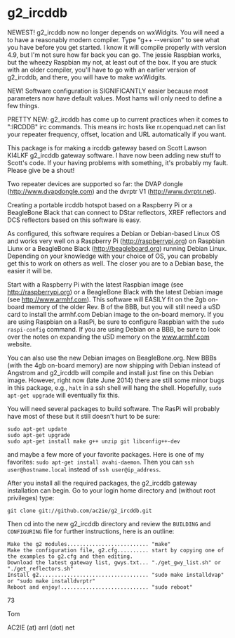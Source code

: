 g2_ircddb
=========

NEWEST! g2_ircddb now no longer depends on wxWidgits. You will need a to have a reasonably modern compiler. Type "g++ --version" to see what you have before you get started. I know it will compile properly with version 4.9, but I'm not sure how far back you can go. The jessie Raspbian works, but the wheezy Raspbian my not, at least out of the box. If you are stuck with an older compiler, you'll have to go with an earlier version of g2_ircddb, and there, you will have to make wxWidgits.

NEW! Software configuration is SIGNIFICANTLY easier because most parameters now have default values. Most hams will only need to define a few things.

PRETTY NEW: g2_ircddb has come up to current practices when it comes to ":IRCDDB" irc commands. This means irc hosts like rr.openquad.net can list your repeater frequency, offset, location and URL automatically if you want.

This package is for making a ircddb gateway based on Scott Lawson KI4LKF g2_ircddb gateway software. I have now been adding new stuff to Scott's code. If your having problems with something, it's probably my fault. Please give be a shout!

Two repeater devices are supported so far: the DVAP dongle (http://www.dvapdongle.com) and the dvrptr V1 (http://www.dvrptr.net).

Creating a portable ircddb hotspot based on a Raspberry Pi or a BeagleBone Black that can connect to DStar reflectors, XREF reflectors and DCS reflectors based on this software is easy.

As configured, this software requires a Debian or Debian-based Linux OS and works very well on a Raspberry Pi (http://raspberrypi.org) on Raspbian Liunx or a BeagleBone Black (http://beagleboard.org) running Debian Linux. Depending on your knowledge with your choice of OS, you can probably get this to work on others as well. The closer you are to a Debian base, the easier it will be.

Start with a Raspberry Pi with the latest Raspbian image (see http://raspberrypi.org) or a BeagleBone Black with the latest Debian image (see http://www.armhf.com). This software will EASILY fit on the 2gb on-board memory of the older Rev. B of the BBB, but you will still need a uSD card to install the armhf.com Debian image to the on-board memory. If you are using Raspbian on a RasPi, be sure to configure Raspbian with the `sudo raspi-config` command. If you are using Debian on a BBB, be sure to look over the notes on expanding the uSD memory on the www.armhf.com website.

You can also use the new Debian images on BeagleBone.org. New BBBs (with the 4gb on-board memory) are now shipping with Debian instead of Angstrom and g2_ircddb will compile and install just fine on this Debian image. However, right now (late June 2014) there are still some minor bugs in this package, e.g., `halt` in a ssh shell will hang the shell. Hopefully, `sudo apt-get upgrade` will eventually fix this.

You will need several packages to build software. The RasPi will probably have most of these but it still doesn't hurt to be sure:

```
sudo apt-get update
sudo apt-get upgrade
sudo apt-get install make g++ unzip git libconfig++-dev
```

and maybe a few more of your favorite packages. Here is one of my favorites: `sudo apt-get install avahi-daemon`. Then you can `ssh user@hostname.local` instead of `ssh user@ip_address`.

After you install all the required packages, the g2_ircddb gateway installation can begin. Go to your login home directory and (without root privileges) type:
```
git clone git://github.com/ac2ie/g2_ircddb.git
```
Then cd into the new g2_ircddb directory and review the `BUILDING` and `CONFIGURING` file for further instructions, here is an outline:
```
Make the g2 modules.......................... "make"
Make the configuration file, g2.cfg.......... start by copying one of the examples to g2.cfg and then editing.
Download the latest gateway list, gwys.txt... "./get_gwy_list.sh" or "./get_reflectors.sh"
Install g2................................... "sudo make installdvap" or "sudo make installdvrptr"
Reboot and enjoy!............................ "sudo reboot"
```

73

Tom

AC2IE (at) arrl (dot) net
